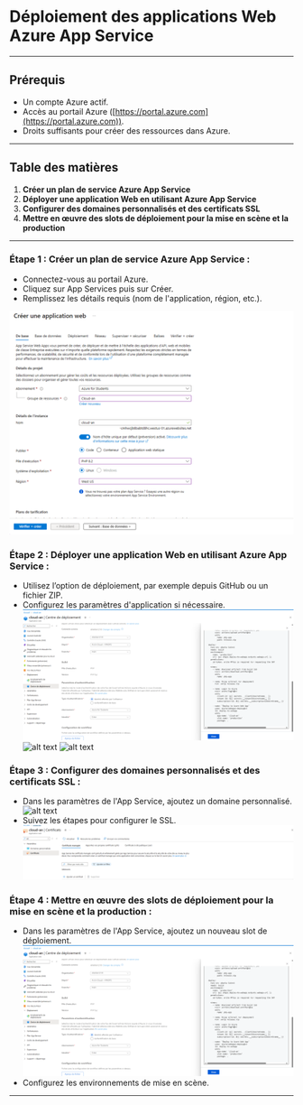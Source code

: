 # Déploiement des applications Web Azure App Service

---
## Prérequis

- Un compte Azure actif.
- Accès au portail Azure ([https://portal.azure.com](https://portal.azure.com)).
- Droits suffisants pour créer des ressources dans Azure.

---

## Table des matières

1. **Créer un plan de service Azure App Service**
2. **Déployer une application Web en utilisant Azure App Service**
3. **Configurer des domaines personnalisés et des certificats SSL**
4. **Mettre en œuvre des slots de déploiement pour la mise en scène et la production**

---

### Étape 1 : Créer un plan de service Azure App Service :

- Connectez-vous au portail Azure.
- Cliquez sur App Services puis sur Créer.
- Remplissez les détails requis (nom de l'application, région, etc.).

![alt text](<Creation d'une application.png>)

### Étape 2 : Déployer une application Web en utilisant Azure App Service :

- Utilisez l’option de déploiement, par exemple depuis GitHub ou un fichier ZIP.
- Configurez les paramètres d'application si nécessaire.
![alt text](<centre de deploiement.png>)
![alt text](<resultat aprés deploiement sur GitHub.png>)
![alt text](<resultat aprés deploiement.png>)

### Étape 3 : Configurer des domaines personnalisés et des certificats SSL :

- Dans les paramètres de l'App Service, ajoutez un domaine personnalisé.
![alt text](<domaine personnalisé.png>)
- Suivez les étapes pour configurer le SSL.
![alt text](certificat.png)

### Étape 4 : Mettre en œuvre des slots de déploiement pour la mise en scène et la production :

- Dans les paramètres de l'App Service, ajoutez un nouveau slot de déploiement.
![alt text](<centre de deploiement.png>)
- Configurez les environnements de mise en scène.

---